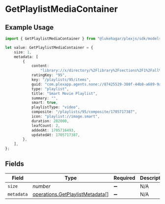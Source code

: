 # GetPlaylistMediaContainer

## Example Usage

```typescript
import { GetPlaylistMediaContainer } from "@lukehagar/plexjs/sdk/models/operations";

let value: GetPlaylistMediaContainer = {
    size: 1,
    metadata: [
        {
            content:
                "library://x/directory/%2Flibrary%2Fsections%2F1%2Fall%3Ftype%3D1%26push%3D1%26title%3D2%26or%3D1%26title%3DSerenity%26pop%3D1",
            ratingKey: "95",
            key: "/playlists/95/items",
            guid: "com.plexapp.agents.none://87425529-380f-44b8-a689-9a0537e7ec91",
            type: "playlist",
            title: "Smart Movie Playlist",
            summary: "",
            smart: true,
            playlistType: "video",
            composite: "/playlists/95/composite/1705717387",
            icon: "playlist://image.smart",
            duration: 282000,
            leafCount: 2,
            addedAt: 1705716493,
            updatedAt: 1705717387,
        },
    ],
};
```

## Fields

| Field                                                                                     | Type                                                                                      | Required                                                                                  | Description                                                                               | Example                                                                                   |
| ----------------------------------------------------------------------------------------- | ----------------------------------------------------------------------------------------- | ----------------------------------------------------------------------------------------- | ----------------------------------------------------------------------------------------- | ----------------------------------------------------------------------------------------- |
| `size`                                                                                    | *number*                                                                                  | :heavy_minus_sign:                                                                        | N/A                                                                                       | 1                                                                                         |
| `metadata`                                                                                | [operations.GetPlaylistMetadata](../../../sdk/models/operations/getplaylistmetadata.md)[] | :heavy_minus_sign:                                                                        | N/A                                                                                       |                                                                                           |